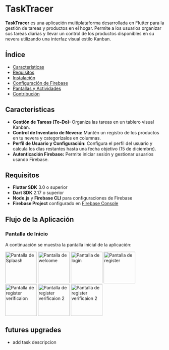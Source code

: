 # TaskTracer

**TaskTracer** es una aplicación multiplataforma desarrollada en Flutter para la gestión de tareas y productos en el hogar. Permite a los usuarios organizar sus tareas diarias y llevar un control de los productos disponibles en su nevera utilizando una interfaz visual estilo Kanban.

## Índice

- [Características](#características)
- [Requisitos](#requisitos)
- [Instalación](#instalación)
- [Configuración de Firebase](#configuración-de-firebase)
- [Pantallas y Actividades](#pantallas-y-actividades)
- [Contribución](#contribución)

## Características

- **Gestión de Tareas (To-Do):** Organiza las tareas en un tablero visual Kanban.
- **Control de Inventario de Nevera:** Mantén un registro de los productos en tu nevera y categorízalos en columnas.
- **Perfil de Usuario y Configuración:** Configura el perfil del usuario y calcula los días restantes hasta una fecha objetivo (15 de diciembre).
- **Autenticación Firebase:** Permite iniciar sesión y gestionar usuarios usando Firebase.

## Requisitos

- **Flutter SDK** 3.0 o superior
- **Dart SDK** 2.17 o superior
- **Node.js** y **Firebase CLI** para configuraciones de Firebase
- **Firebase Project** configurado en [Firebase Console](https://console.firebase.google.com/)




## Flujo de la Aplicación

### Pantalla de Inicio
A continuación se muestra la pantalla inicial de la aplicación:

<img src="https://gitlab.com/borjamerchan/tasktracer/-/raw/master/TFG/img/img/splaah.jpeg?ref_type=heads" alt="Pantalla de Splaash" width="100" />

<img src="https://gitlab.com/borjamerchan/tasktracer/-/raw/master/TFG/img/img/welcome.jpeg?ref_type=heads" alt="Pantalla de welcome " width="100" />

<img src="https://gitlab.com/borjamerchan/tasktracer/-/raw/master/TFG/img/img/login.jpeg?ref_type=heads" alt="Pantalla de login " width="100" />

<img src="https://gitlab.com/borjamerchan/tasktracer/-/raw/master/TFG/img/img/registar1.jpeg?ref_type=heads" alt="Pantalla de register " width="100" />

<img src="https://gitlab.com/borjamerchan/tasktracer/-/raw/master/TFG/img/img/verificacion%20pantalla.jpeg?ref_type=heads" alt="Pantalla de register verificaion " width="100" />

<img src="https://gitlab.com/borjamerchan/tasktracer/-/raw/master/TFG/img/img/correo.jpeg?ref_type=heads" alt="Pantalla de register verificaion 2 " width="100" />
<img src="https://gitlab.com/borjamerchan/tasktracer/-/raw/master/TFG/img/img/verificacio.png?ref_type=heads" alt="Pantalla de register verificaion 2 " width="100" />

## futures upgrades

- add task descripcion

